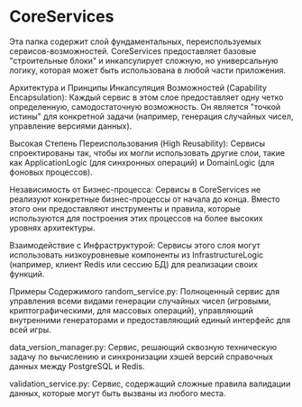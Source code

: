 
# CoreServices

Эта папка содержит слой фундаментальных, переиспользуемых сервисов-возможностей. CoreServices предоставляет базовые "строительные блоки" и инкапсулирует сложную, но универсальную логику, которая может быть использована в любой части приложения.

Архитектура и Принципы
Инкапсуляция Возможностей (Capability Encapsulation): Каждый сервис в этом слое предоставляет одну четко определенную, самодостаточную возможность. Он является "точкой истины" для конкретной задачи (например, генерация случайных чисел, управление версиями данных).

Высокая Степень Переиспользования (High Reusability): Сервисы спроектированы так, чтобы их могли использовать другие слои, такие как ApplicationLogic (для синхронных операций) и DomainLogic (для фоновых процессов).

Независимость от Бизнес-процесса: Сервисы в CoreServices не реализуют конкретные бизнес-процессы от начала до конца. Вместо этого они предоставляют инструменты и правила, которые используются для построения этих процессов на более высоких уровнях архитектуры.

Взаимодействие с Инфраструктурой: Сервисы этого слоя могут использовать низкоуровневые компоненты из InfrastructureLogic (например, клиент Redis или сессию БД) для реализации своих функций.

Примеры Содержимого
random_service.py: Полноценный сервис для управления всеми видами генерации случайных чисел (игровыми, криптографическими, для массовых операций), управляющий внутренними генераторами и предоставляющий единый интерфейс для всей игры.

data_version_manager.py: Сервис, решающий сквозную техническую задачу по вычислению и синхронизации хэшей версий справочных данных между PostgreSQL и Redis.

validation_service.py: Сервис, содержащий сложные правила валидации данных, которые могут быть вызваны из любого места.
